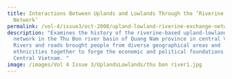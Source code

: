 ```yaml
---
title: Interactions Between Uplands and Lowlands Through the ‘Riverine Exhange
  Network’
permalink: /vol-4/issue3/oct-2008/upland-lowland-riverine-exchange-network/
description: "Examines the history of the riverine-based upland-lowland exchange
  network in the Thu Bon river basin of Quang Nam province in central Vietnam.
  Rivers and roads brought people from diverse geographical areas and
  ethnicities together to forge the economic and political foundations of
  Central Vietnam. "
image: /images/Vol 4 Issue 3/UplandsLowlands/thu bon river1.jpg
---
```

